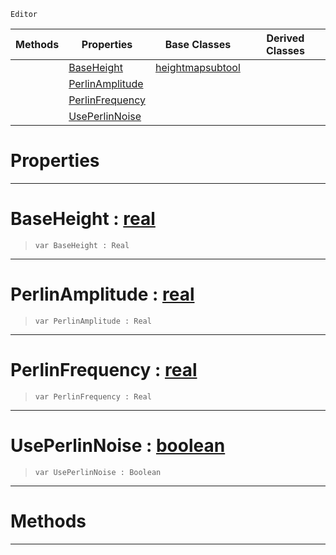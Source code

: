  `Editor`

|Methods|Properties|Base Classes|Derived Classes|
|---|---|---|---|
| |[ BaseHeight](https://github.com/PlasmaEngine/PlasmaDocs/tree/master/docs/C%2B%2B/code_reference/class_reference/createdestroytool.markdown#baseheight-plasma-engine-d)|[heightmapsubtool](https://github.com/PlasmaEngine/PlasmaDocs/tree/master/docs/C%2B%2B/code_reference/class_reference/heightmapsubtool.markdown)| |
| |[ PerlinAmplitude](https://github.com/PlasmaEngine/PlasmaDocs/tree/master/docs/C%2B%2B/code_reference/class_reference/createdestroytool.markdown#perlinamplitude-plasma-eng)| | |
| |[ PerlinFrequency](https://github.com/PlasmaEngine/PlasmaDocs/tree/master/docs/C%2B%2B/code_reference/class_reference/createdestroytool.markdown#perlinfrequency-plasma-eng)| | |
| |[ UsePerlinNoise](https://github.com/PlasmaEngine/PlasmaDocs/tree/master/docs/C%2B%2B/code_reference/class_reference/createdestroytool.markdown#useperlinnoise-plasma-engi)| | |


 #  Properties


---  
 #  BaseHeight : [real](https://github.com/PlasmaEngine/PlasmaDocs/tree/master/docs/C%2B%2B/code_reference/lightning_base_types/real.markdown)

> 
> ``` lang=cpp, name=Lightning
> var BaseHeight : Real


---  
 #  PerlinAmplitude : [real](https://github.com/PlasmaEngine/PlasmaDocs/tree/master/docs/C%2B%2B/code_reference/lightning_base_types/real.markdown)

> 
> ``` lang=cpp, name=Lightning
> var PerlinAmplitude : Real


---  
 #  PerlinFrequency : [real](https://github.com/PlasmaEngine/PlasmaDocs/tree/master/docs/C%2B%2B/code_reference/lightning_base_types/real.markdown)

> 
> ``` lang=cpp, name=Lightning
> var PerlinFrequency : Real


---  
 #  UsePerlinNoise : [boolean](https://github.com/PlasmaEngine/PlasmaDocs/tree/master/docs/C%2B%2B/code_reference/lightning_base_types/boolean.markdown)

> 
> ``` lang=cpp, name=Lightning
> var UsePerlinNoise : Boolean


---  
 #  Methods


---  
 

 
